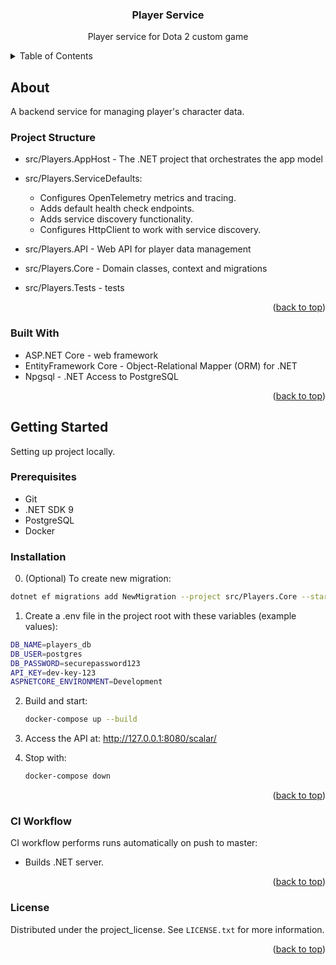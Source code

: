 <a id="readme-top"></a>

<h3 align="center">Player Service</h3>

<p align="center">
  Player service for Dota 2 custom game
</p>

<details>
  <summary>Table of Contents</summary>
  <ol>
    <li>
      <a href="#about">About The Project</a>
      <ul>
        <li><a href="#built-with">Built With</a></li>
      </ul>
    </li>
    <li>
      <a href="#getting-started">Getting Started</a>
      <ul>
        <li><a href="#prerequisites">Prerequisites</a></li>
        <li><a href="#installation">Installation</a></li>
      </ul>
    </li>
    <li><a href="#ci-workflow">CI Workflow</a></li>
    <li><a href="#license">License</a></li>
  </ol>
</details>

## About

A backend service for managing player's character data.

### Project Structure

- src/Players.AppHost - The .NET project that orchestrates the app model
- src/Players.ServiceDefaults:
  - Configures OpenTelemetry metrics and tracing.
  - Adds default health check endpoints.
  - Adds service discovery functionality.
  - Configures HttpClient to work with service discovery.

- src/Players.API - Web API for player data management
- src/Players.Core - Domain classes, context and migrations
- src/Players.Tests - tests


<p align="right">(<a href="#readme-top">back to top</a>)</p>

### Built With
* ASP.NET Core - web framework
* EntityFramework Core - Object-Relational Mapper (ORM) for .NET
* Npgsql - .NET Access to PostgreSQL

<p align="right">(<a href="#readme-top">back to top</a>)</p>

## Getting Started

Setting up project locally.

### Prerequisites

* Git
* .NET SDK 9
* PostgreSQL
* Docker

### Installation

0. (Optional) To create new migration:
  ```sh
  dotnet ef migrations add NewMigration --project src/Players.Core --startup-project src/Players.API
  ```

1. Create a .env file in the project root with these variables (example values):
  ```sh
  DB_NAME=players_db
  DB_USER=postgres
  DB_PASSWORD=securepassword123
  API_KEY=dev-key-123
  ASPNETCORE_ENVIRONMENT=Development
  ```

2. Build and start:
   ```sh
   docker-compose up --build
   ```

3. Access the API at: http://127.0.0.1:8080/scalar/

4. Stop with:
   ```sh
   docker-compose down
   ```

<p align="right">(<a href="#readme-top">back to top</a>)</p>

### CI Workflow

CI workflow performs runs automatically on push to master:

- Builds .NET server.

<p align="right">(<a href="#readme-top">back to top</a>)</p>

### License

Distributed under the project_license. See `LICENSE.txt` for more information.

<p align="right">(<a href="#readme-top">back to top</a>)</p>

